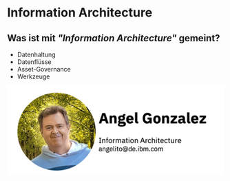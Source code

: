 # Information Architecture

## Was ist mit *"Information Architecture"* gemeint?


- Datenhaltung
- Datenflüsse
- Asset-Governance
- Werkzeuge 


![angel](pictures/angel.png)



<!-- ![Alt text](../pdf/datagov.pdf){ type=application/pdf style="min-height:100vh;width:100%" } -->